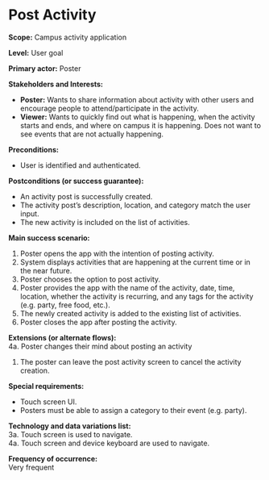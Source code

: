 # Post Activity
**Scope:** Campus activity application

**Level:** User goal

**Primary actor:** Poster

**Stakeholders and Interests:**
- **Poster:** Wants to share information about activity with other users and encourage people to attend/participate in the activity.
- **Viewer:** Wants to quickly find out what is happening, when the activity starts and ends, and where on campus it is happening. Does not want to see events that are not actually happening.

**Preconditions:**
- User is identified and authenticated.

**Postconditions (or success guarantee):**
- An activity post is successfully created.
- The activity post’s description, location, and category match the user input.  
- The new activity is included on the list of activities.

**Main success scenario:**
1. Poster opens the app with the intention of posting activity.
2. System displays activities that are happening at the current time or in the near future.
3. Poster chooses the option to post activity.
4. Poster provides the app with the name of the activity, date, time, location, whether the activity is recurring, and any tags for the activity (e.g. party, free food, etc.).
5. The newly created activity is added to the existing list of activities.
6. Poster closes the app after posting the activity.

**Extensions (or alternate flows):**  
4a. Poster changes their mind about posting an activity
1. The poster can leave the post activity screen to cancel the activity creation.

**Special requirements:**
- Touch screen UI.
- Posters must be able to assign a category to their event (e.g. party).

**Technology and data variations list:**  
3a. Touch screen is used to navigate.  
4a. Touch screen and device keyboard are used to navigate.

**Frequency of occurrence:**  
Very frequent